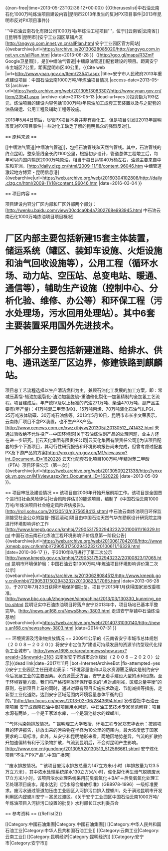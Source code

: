 {{non-free|time=2013-05-23T02:36:12+00:00}}
{{Otheruseslist|中石油云南石化1000万吨炼油项目建设内容|昆明市2013年发生的反对PX项目事件|2013年昆明市反对PX项目事件}}
<!-- 注释出：[[File:AnNingGongYeQuGuiHua.jpg|thumb]] -->
'''中石油云南石化有限公司1000万吨/年炼油工程项目'''，位于[[云南省|云南省]][[昆明市|昆明市]]安宁工业园区草铺片区<ref>[http://angyyq.com.innet.yn.cn/allPlan.html 安宁工业园区官方网站] {{webarchive|url=https://archive.is/20130628085020/http://angyyq.com.innet.yn.cn/allPlan.html |date=2013-06-28 }}</ref>（[http://goo.gl/maps/R3ZmF Google卫星图]），是[[中缅油气管道|中缅原油管道]]配套建设的项目。距离安宁市主城区7公里，距离昆明市区40公里。<ref name="shuoming">{{Cite web |url=http://www.ynan.gov.cn/Item/23541.aspx |title=安宁市人民政府2013年重点建设项目：中国石油云南1000万吨/年炼油项目情况 |access-date=2013-05-13 |archive-url=https://web.archive.org/web/20130513083307/http://www.ynan.gov.cn/Item/23541.aspx |archive-date=2013-05-13 |dead-url=yes }}</ref>投资额为193亿元，炼油项目的建设内容包括1000万吨/年原油加工成套工艺装置以及与之配套的油品储运、公用工程及辅助工程等设施。

2013年5月4日前后，尽管PX项目本身并非有毒化工，但是项目引发[[2013年昆明市反对PX项目事件|一些对化工缺乏了解的昆明民众的强烈反对]]。

== 原料来源 ==

[[中缅油气管道|中缅油气管道]]，包括石油管线和天然气管线。其中，石油管线的终点昆明，整条管线全长约1100公里，根据初步设计，管道总体工程竣工后，每年可以向国内输送2000万吨原油，相当于每日运输40万桶左右，油源主要来自中东和非洲。<ref>[http://daily.clzg.cn/html/2009-11/18/content_96046.htm 中缅管道激起地方博弈 - 昆明信息港] {{webarchive|url=https://web.archive.org/web/20160304102808/http://daily.clzg.cn/html/2009-11/18/content_96046.htm |date=2016-03-04 }}</ref>

== 项目内容 ==
<!-- 注释出：[[File:Yunnan1000ScreenClip.png|thumb]] -->
项目建设内容分厂区内部和厂区外部两个部分：<ref>[http://wenku.baidu.com/view/00cdca0b4a7302768e993945.html 中石油云南石化1000万吨炼油项目项目概况]</ref>
# 厂区内部主要包括新建15套主体装置，储运系统（罐区、装卸车设施、火炬设施和油气回收设施等），公用工程（循环水场、动力站、空压站、总变电站、暖通、通信等），辅助生产设施（控制中心、分析化验、维修、办公等）和环保工程（污水处理场，污水回用处理站）。其中6套主要装置采用国外先进技术。
# 厂外部分主要包括新建道路、给排水、供电、通讯送至厂区边界，修建铁路到麒麟站。
项目总工艺流程选择以生产清洁燃料为主，兼顾石油化工发展的加工方案，即：常减压蒸馏-蜡油加氢裂化-渣油加氢脱硫–重油催化裂化—加氢精制的全加氢工艺流程。项目建成后，年产欧Ⅳ及以上标准的汽油271万吨、柴油470万吨<ref name="shuoming" />，副产品主要有(年产量)：41万吨混二甲苯(MX)、15万吨丙烯、70万吨液化石油气(LPG)、25万吨液体硫磺、30万吨石油焦等。2013年5月10日，昆明市市长李文荣表示，云南炼厂项目不含PX装置，也不生产PX产品。<ref name="fabuhui">[http://www.cenews.com.cn/xwzx/hjyw/201305/t20130512_741432.html 未通过验收绝不允许投产--中国环境网]</ref>关于石油炼油副产品的处理问题，业主方还在进一步研究。[[云天化集团有限责任公司|云天化集团有限责任公司]]为该项目配套的多个下游项目，其可行性研究报告和环境影响报告尚未完成，<ref name="shui" />但曾考虑过配套PX及下游产品的方案<ref>[http://ynxxgk.yn.gov.cn/M1/view.aspx?int_Document_ID=1620228 云天化配套石化项目100万吨/年精对苯二甲酸（PTA）项目环保公示（第一次）] {{webarchive|url=https://web.archive.org/web/20130509221338/http://ynxxgk.yn.gov.cn/M1/view.aspx?int_Document_ID=1620228 |date=2013-05-09 }}</ref>。

== 项目审批及建设情况 ==
该项目自2006年开始开展前期工作。该项目是全国首个进行[[社会风险评估|社会风险评估]]的能源项目，编制了《中国石油云南1000万吨/年炼油项目社会稳定风险评估报告》。<ref>[http://roll.sohu.com/20130513/n375658413.shtml 中石油云南炼油项目环保监测接受社会公众的监督-搜狐滚动]</ref>项目由中国石油天然气华东勘察设计研究院主持进行环境影响评价工作<ref>[http://www.kmepb.gov.cn/kmhbj/72905317502943232/20100611/16329.html 中国石油云南石化炼油工程环境影响评价信息第一阶段公告] {{webarchive|url=https://web.archive.org/web/20100617042016/http://www.kmepb.gov.cn/kmhbj/72905317502943232/20100611/16329.html |date=2010-06-17 }}</ref>，于2010年8月进行了第二次公示<ref>[http://www.kmepb.gov.cn/kmhbj/72905317502943232/20100823/17065.html 昆明市环境保护局：中国石油云南1000万吨/年炼油项目环境影响评价第二次公示] {{webarchive|url=https://archive.is/20130628084512/http://www.kmepb.gov.cn/kmhbj/72905317502943232/20100823/17065.html |date=2013-06-28 }}</ref>，于2012年7月23日获得环境保护部批复<ref name="fabuhui" />。项目于2013年1月获得国家发改委核准。<ref>[http://www.bbc.co.uk/zhongwen/simp/china/2013/03/130330_kunming_petro.shtml 昆明证实中石油炼油项目将落户安宁]</ref>2013年中，项目场地已基本平整完毕。<ref>[http://news.an168.cn/NewsShow-3803.html 走进安宁草铺中石油炼油基地] {{webarchive|url=https://web.archive.org/web/20140731030140/http://news.an168.cn/newsshow-3803.html |date=2014-07-31 }}</ref>

== 环境资源及污染物排放情况 ==
2009年公示的《云南省安宁市城市总体规划（２００８－２０２０）》将安宁市定位为“建设可持续发展的资源节约型现代化绿色工业城市”。<ref>[http://www.1698.cc/areatopnewsshow.aspx?areaid=2&newsid=2183 云南省安宁市城市总体规划（２００８－２０２０）公示]{{dead link|date=2017年11月 |bot=InternetArchiveBot |fix-attempted=yes }}</ref>安宁工业园区主任田建宏表示：“环境容量饱和以及水资源匮乏确实是制约安宁今后发展工业的主要因素。水资源匮乏方面，安宁正着手建设大型的水利设施。至于环境容量方面，我们将严格按照省环保厅要求的“点对点削减，区域总量平衡”的原则，在新项目上马的同时，通过对原有项目实施技术改造、节能减排等措施，走新型工业化道路，达到安宁区域范围内环境容量总体平衡的目的。”<ref>[http://km.focus.cn/news/2013-02-06/2843694.html 发改委批中石油云南项目 安宁成西南石油中枢]</ref>项目用水问题，中石油工艺技术专家吴凯解释：项目水源有两处，一个是王家滩水库，一个是滇池排水的螳螂川。<ref name="shui" />

'''气体污染物排放情况。'''昆明理工大学教授、环境工程专家郑志华表示：按照项目的环评报告，排放出来的污染物在半径为10公里的范围内，最大浓度低于国家要求的二级标准。此外，从安宁和昆明地形来看，两地因地势差异，气流的扩散抬升加速偏转有利于污染物扩散，气流到昆明后，不会对昆明产生影响。<ref name="shui">[http://www.cnr.cn/gundong/201305/t20130513_512566661.shtml 安宁炼化项目“不生产PX产品”_中国广播网]</ref>

'''废水排放情况。'''该项目废污水排放总量为147立方米/小时（年排放量为123.5万立方米），其中浓水处理系统尾水130立方米/小时，催化裂化再生烟气脱硫废水17立方米/小时。该项目浓水处理系统采用前臭氧氧化＋BAF＋后臭氧氧化处理工艺处理项目废水，尾水达到《污水综合排放标准》（GB8978-1996）一级标准要求。废污水通过管道加压由工业园区入河排污口排入螳螂川，处于滇池昆明市开发利用区内螳螂川安宁－富民过渡区。<ref>《关于安宁工业园区中国石油云南1000万吨/年炼油项目入河排污口设置的批复》水利部长江水利委员会</ref>

== 参考资料 ==
{{Reflist|2}}

[[Category:中國石油集團|Category:中國石油集團]]
[[Category:中华人民共和国石油工业|Category:中华人民共和国石油工业]]
[[Category:云南工业|Category:云南工业]]
[[Category:昆明经济|Category:昆明经济]]
[[Category:安宁市|Category:安宁市]]